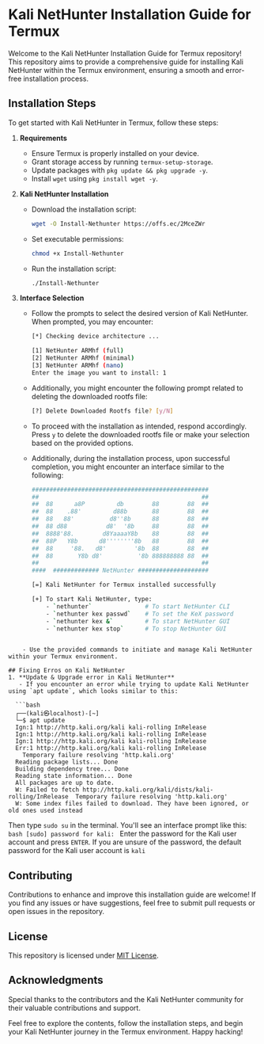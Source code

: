 # Kali NetHunter Installation Guide for Termux

Welcome to the Kali NetHunter Installation Guide for Termux repository! This repository aims to provide a comprehensive guide for installing Kali NetHunter within the Termux environment, ensuring a smooth and error-free installation process.

## Installation Steps

To get started with Kali NetHunter in Termux, follow these steps:

1. **Requirements**
    - Ensure Termux is properly installed on your device.
    - Grant storage access by running
      `termux-setup-storage`.
    - Update packages with
      `pkg update && pkg upgrade -y`.
    - Install `wget` using
      `pkg install wget -y`.

2. **Kali NetHunter Installation**
    - Download the installation script:
      ```bash
      wget -O Install-Nethunter https://offs.ec/2MceZWr
      ```
    - Set executable permissions:
      ```bash
      chmod +x Install-Nethunter
      ```
    - Run the installation script:
      ```bash
      ./Install-Nethunter
      ```

3. **Interface Selection**
    - Follow the prompts to select the desired version of Kali NetHunter. When prompted, you may encounter:
    
      ```bash
      [*] Checking device architecture ... 

      [1] NetHunter ARMhf (full)
      [2] NetHunter ARMhf (minimal)
      [3] NetHunter ARMhf (nano)
      Enter the image you want to install: 1
      ```
    
    - Additionally, you might encounter the following prompt related to deleting the downloaded rootfs file:
    
      ```bash
      [?] Delete Downloaded Rootfs file? [y/N]
      ```
    
    - To proceed with the installation as intended, respond accordingly. Press `y` to delete the downloaded rootfs file or make your selection based on the provided options.

    - Additionally, during the installation process, upon successful completion, you might encounter an interface similar to the following:

      ```bash
      ##################################################
      ##                                              ##
      ##  88      a8P         db        88        88  ##
      ##  88    .88'         d88b       88        88  ##
      ##  88   88'          d8''8b      88        88  ##
      ##  88 d88           d8'  '8b     88        88  ##
      ##  8888'88.        d8YaaaaY8b    88        88  ##
      ##  88P   Y8b      d8''''''''8b   88        88  ##
      ##  88     '88.   d8'        '8b  88        88  ##
      ##  88       Y8b d8'          '8b 888888888 88  ##
      ##                                              ##
      ####  ############# NetHunter ####################
      
      [=] Kali NetHunter for Termux installed successfully
      
      [+] To start Kali NetHunter, type:
          - `nethunter`               # To start NetHunter CLI
          - `nethunter kex passwd`    # To set the KeX password
          - `nethunter kex &`         # To start NetHunter GUI
          - `nethunter kex stop`      # To stop NetHunter GUI
```

    - Use the provided commands to initiate and manage Kali NetHunter within your Termux environment.

## Fixing Erros on Kali NetHunter
1. **Update & Upgrade error in Kali NetHunter**
   - If you encounter an error while trying to update Kali NetHunter using `apt update`, which looks similar to this:

  ```bash
  ┌──(kali㉿localhost)-[~]
  └─$ apt update
  Ign:1 http://http.kali.org/kali kali-rolling InRelease
  Ign:1 http://http.kali.org/kali kali-rolling InRelease
  Ign:1 http://http.kali.org/kali kali-rolling InRelease
  Err:1 http://http.kali.org/kali kali-rolling InRelease
    Temporary failure resolving 'http.kali.org'
  Reading package lists... Done
  Building dependency tree... Done
  Reading state information... Done
  All packages are up to date.
  W: Failed to fetch http://http.kali.org/kali/dists/kali-rolling/InRelease  Temporary failure resolving 'http.kali.org'
  W: Some index files failed to download. They have been ignored, or old ones used instead
```

Then type `sudo su` in the terminal. You'll see an interface prompt like this: 
`bash [sudo] password for kali: `
Enter the password for the Kali user account and press `ENTER`. If you are unsure of the password, the default password for the Kali user account is `kali`



## Contributing

Contributions to enhance and improve this installation guide are welcome! If you find any issues or have suggestions, feel free to submit pull requests or open issues in the repository.

## License

This repository is licensed under [MIT License](LICENSE).

## Acknowledgments

Special thanks to the contributors and the Kali NetHunter community for their valuable contributions and support.

Feel free to explore the contents, follow the installation steps, and begin your Kali NetHunter journey in the Termux environment. Happy hacking!
